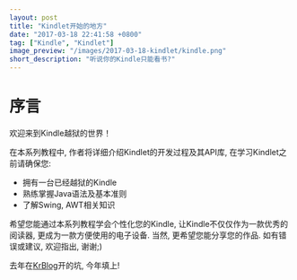 ```yaml
---
layout: post
title: "Kindlet开始的地方"
date: "2017-03-18 22:41:58 +0800"
tag: ["Kindle", "Kindlet"]
image_preview: "/images/2017-03-18-kindlet/kindle.png"
short_description: "听说你的Kindle只能看书?"
---
```


# 序言

欢迎来到Kindle越狱的世界！

在本系列教程中, 作者将详细介绍Kindlet的开发过程及其API库, 在学习Kindlet之前请确保您:

* 拥有一台已经越狱的Kindle
* 熟练掌握Java语法及基本准则
* 了解Swing, AWT相关知识

希望您能通过本系列教程学会个性化您的Kindle, 让Kindle不仅仅作为一款优秀的阅读器, 更成为一款方便使用的电子设备. 当然, 更希望您能分享您的作品. 如有错误或建议, 欢迎指出, 谢谢;)

去年在[KrBlog](http://krblog.krrrrr.xyz/md/post/81)开的坑, 今年填上!